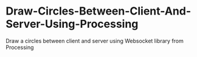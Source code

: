 # Draw-Circles-Between-Client-And-Server-Using-Processing
Draw a circles between client and server using Websocket library from Processing
